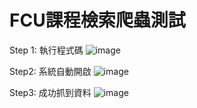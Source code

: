 # FCU課程檢索爬蟲測試
Step 1: 執行程式碼
![image](https://github.com/user-attachments/assets/f2b46fef-ac9e-4920-ab33-b5f6f04e4140)

Step2: 系統自動開啟
![image](https://github.com/user-attachments/assets/32c7a020-e441-4f1f-8a95-f05152f070cb)

Step3: 成功抓到資料
![image](https://github.com/user-attachments/assets/544e8fd3-bfb8-4a07-8270-049f48543648)
